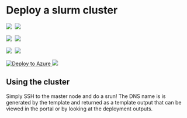 # Deploy a slurm cluster

<IMG SRC="https://azurequickstartsservice.blob.core.windows.net/badges/slurm/PublicLastTestDate.svg" />&nbsp;
<IMG SRC="https://azurequickstartsservice.blob.core.windows.net/badges/slurm/PublicDeployment.svg" />&nbsp;

<IMG SRC="https://azurequickstartsservice.blob.core.windows.net/badges/slurm/FairfaxLastTestDate.svg" />&nbsp;
<IMG SRC="https://azurequickstartsservice.blob.core.windows.net/badges/slurm/FairfaxDeployment.svg" />&nbsp;

<IMG SRC="https://azurequickstartsservice.blob.core.windows.net/badges/slurm/BestPracticeResult.svg" />&nbsp;
<IMG SRC="https://azurequickstartsservice.blob.core.windows.net/badges/slurm/CredScanResult.svg" />&nbsp;

<a href="https://portal.azure.com/#create/Microsoft.Template/uri/https%3A%2F%2Fraw.githubusercontent.com%2Fmth003%2Fazure-quickstart-templates%2Fmaster%2Fslurm%2Fazuredeploy.json" target="_blank">
   <img alt="Deploy to Azure" src="https://raw.githubusercontent.com/mth003/azure-quickstart-templates/master/1-CONTRIBUTION-GUIDE/images/deploytoazure.png"/>
</a>
<a href="http://armviz.io/#/?load=https%3A%2F%2Fraw.githubusercontent.com%2Fmth003%2Fazure-quickstart-templates%2Fmaster%2Fslurm%2Fazuredeploy.json" target="_blank">
    <img src="https://raw.githubusercontent.com/mth003/azure-quickstart-templates/master/1-CONTRIBUTION-GUIDE/images/visualizebutton.png"/>
</a>

## Using the cluster

Simply SSH to the master node and do a srun! The DNS name is is generated by the template and returned as a template output that can be viewed in the portal or by looking at the deployment outputs.

